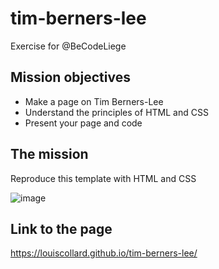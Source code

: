 # tim-berners-lee
Exercise for @BeCodeLiege

## Mission objectives
- Make a page on Tim Berners-Lee
- Understand the principles of HTML and CSS
- Present your page and code

## The mission
Reproduce this template with HTML and CSS

![image](https://github.com/becodeorg/LIE-Jepsen-6/blob/master/01-the-field/04-html-css/01-fundamentals/images/goal-css.png?raw=true)

## Link to the page
https://louiscollard.github.io/tim-berners-lee/
